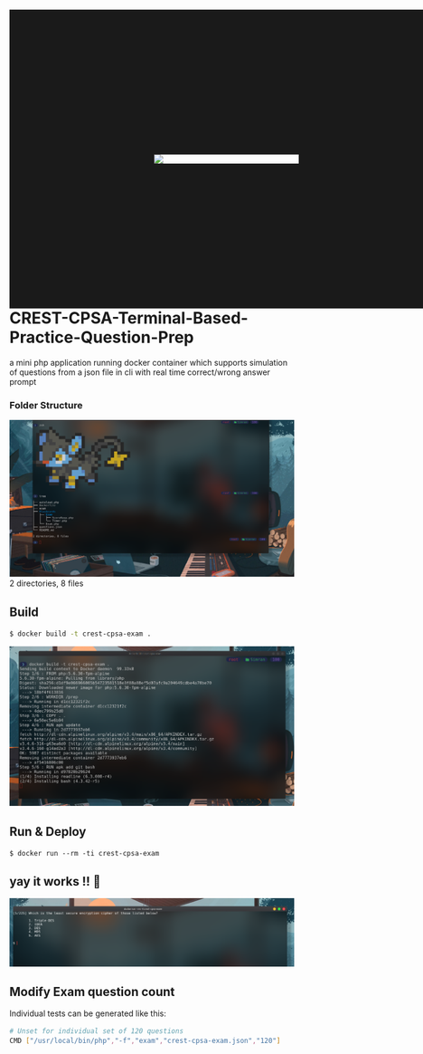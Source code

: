 <div style="display:block;text-align:left"><img align="left" src="https://www.crest-approved.org/wp-content/uploads/2022/04/Crest-logo-Refresh_2022_CMYK_2_AW_col-no-reg-TM-scaled.jpg" border="256" style="width:256px;">
  
# CREST-CPSA-Terminal-Based-Practice-Question-Prep
  
a mini php application running docker container which supports simulation of questions from a json file in cli with real time correct/wrong answer prompt

  

### Folder Structure
![](tree.png)
2 directories, 8 files

## Build
```bash
$ docker build -t crest-cpsa-exam .
```
![](build.png)

## Run & Deploy
```
$ docker run --rm -ti crest-cpsa-exam
```

## yay it works !! 🥳

![](poc.png)

## Modify Exam question count

Individual tests can be generated like this:

```bash
# Unset for individual set of 120 questions
CMD ["/usr/local/bin/php","-f","exam","crest-cpsa-exam.json","120"]
```
